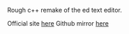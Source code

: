 Rough c++ remake of the ed text editor.

Official site [here](https://www.gnu.org/software/ed/)
Github mirror [here](https://github.com/carrotflowerr/ed)

